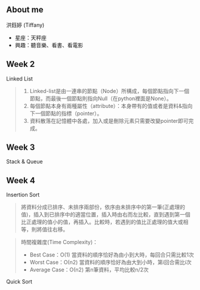 About me
---------
洪鈺婷 (Tiffany)
* 星座：天秤座
* 興趣：聽音樂、看書、看電影



Week 2
---------
Linked List
> 1.  Linked-list是由一連串的節點（Node）所構成，每個節點指向下一個節點，而最後一個節點則指向Null（在python裡面是None）。
> 2.  每個節點本身有兩種屬性（attribute）：本身帶有的值或者是資料&指向下一個節點的指標（pointer）。
> 3.  資料散落在記憶體中各處，加入或是刪除元素只需要改變pointer即可完成。



Week 3
--------
Stack & Queue




Week 4
---------
Insertion Sort 
> 將資料分成已排序、未排序兩部份，依序由未排序中的第一筆(正處理的值)，插入到已排序中的適當位置，插入時由右而左比較，直到遇到第一個比正處理的值小的值，再插入。比較時，若遇到的值比正處理的值大或相等，則將值往右移。

> 時間複雜度(Time Complexity)：
> * Best Case：Ο(1)
>   當資料的順序恰好為由小到大時，每回合只需比較1次
> * Worst Case：Ο(n2)
>   當資料的順序恰好為由大到小時，第i回合需比i次
> * Average Case：Ο(n2)
>   第n筆資料，平均比較n/2次

Quick Sort
